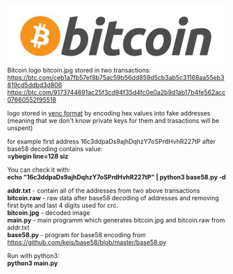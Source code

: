 ![bitcoin logo](https://github.com/bsnjoy/bitcoin_logo_decode/blob/master/bitcoin.jpg)  
Bitcoin logo bitcoin.jpg stored in two transactions:
https://btc.com/ceb1a7fb57ef8b75ac59b56dd859d5cb3ab5c31168aa55eb3819cd5ddbd3d806
https://btc.com/9173744691ac25f3cd94f35d4fc0e0a2b9d1ab17b4fe562acc07660552f95518

logo stored in [yenc format](http://www.yenc.org/yEnc-draft-1.txt) by encoding hex values into fake addresses (meaning that we don't know private keys for them and trasactions will be unspent)

for example first address 16c3ddpaDs9ajhDqhzY7oSPrdHvhR227tP after base58 decoding contains value:  
**=ybegin line=128 siz**

You can check it with:  
**echo "16c3ddpaDs9ajhDqhzY7oSPrdHvhR227tP" | python3 base58.py -d**

**addr.txt** - contain all of the addresses from two above transactions  
**bitcoin.raw** - raw data after base58 decoding of addresses and removing first byte and last 4 digits used for crc.  
**bitcoin.jpg** - decoded image  
**main.py** - main programm which generates bitcoin.jpg and bitcoin.raw from addr.txt  
**base58.py** - program for base58 encoding from https://github.com/keis/base58/blob/master/base58.py  

Run with python3:  
**python3 main.py**
